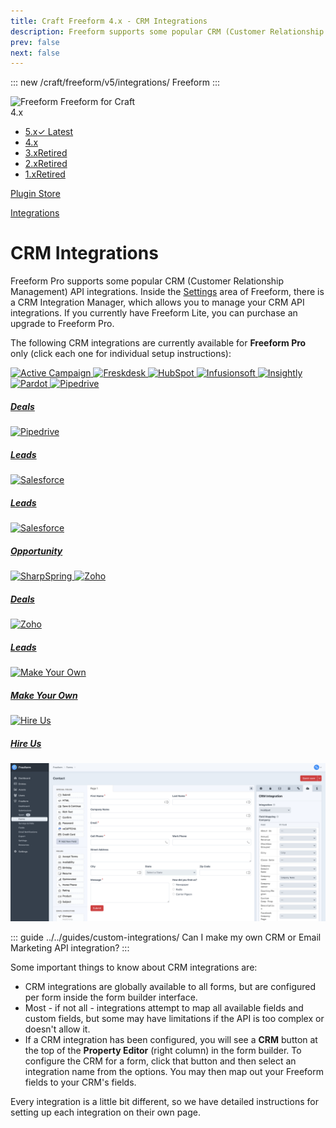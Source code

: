 ```yaml
---
title: Craft Freeform 4.x - CRM Integrations
description: Freeform supports some popular CRM (Customer Relationship Management) integrations.
prev: false
next: false
---
```


<meta property="og:image" content="https://docs.solspace.com/extras/social/craft/freeform/freeform.png" />

::: new /craft/freeform/v5/integrations/
Freeform
:::

<div id="pr-heading">
    <img src="https://docs.solspace.com/extras/icons/products/freeform-icon.png" alt="Freeform" class="pr-image">
    <span class="pr-name">Freeform</span>
    <span class="pr-category">for Craft</span>
    <div class="pr-v-wrapper">
        <div class="pr-v">
            <span class="pr-v-v">4.x</span>
            <span class="pr-v-arrow arrow down"></span>
        </div>
        <ul class="pr-v-list">
            <li><a href="/craft/freeform/v5/">5.x<span class="pr-v-type pr-latest">✓ Latest</span></a></li>
            <li><a href="/craft/freeform/v4/">4.x</a></li>
            <li><a href="/craft/freeform/v3/">3.x<span class="pr-v-type pr-retired">Retired</span></a></li>
            <li><a href="/craft/freeform/v2/">2.x<span class="pr-v-type pr-retired">Retired</span></a></li>
            <li><a href="/craft/freeform/v1/">1.x<span class="pr-v-type pr-retired">Retired</span></a></li>
        </ul>
    </div>
    <div class="pr-buy">
        <a href="https://plugins.craftcms.com/freeform" class="button button-blue"><span class="external-url">Plugin Store</span></a>
    </div>
</div>

<span class="page-section"><a href="/craft/freeform/v4/integrations/">Integrations</a></span>

# CRM Integrations <Badge type="pro" text="Pro" />

<div class="hero-lead">

Freeform Pro supports some popular CRM (Customer Relationship Management) API integrations. Inside the [Settings](../../setup/settings/#integrations) area of Freeform, there is a CRM Integration Manager, which allows you to manage your CRM API integrations. If you currently have Freeform Lite, you can purchase an upgrade to Freeform Pro.

The following CRM integrations are currently available for **Freeform Pro** only (click each one for individual setup instructions):

</div>

<div class="feature-grid feature-api-grid">
    <a href="./activecampaign/">
        <img src="../../../../../images/api/active-campaign.png" alt="Active Campaign">
    </a>
    <a href="./freshdesk/">
        <img src="../../../../../images/api/freshdesk.png" alt="Freskdesk">
    </a>
    <a href="./hubspot/">
        <img src="../../../../../images/api/hubspot.png" alt="HubSpot">
    </a>
    <a href="./infusionsoft/">
        <img src="../../../../../images/api/infusionsoft.png" alt="Infusionsoft">
    </a>
    <a href="./insightly/">
        <img src="../../../../../images/api/insightly.png" alt="Insightly">
    </a>
    <a href="./pardot/">
        <img src="../../../../../images/api/pardot.png" alt="Pardot">
    </a>
    <a href="./pipedrive-deals/">
        <img src="../../../../../images/api/pipedrive.png" alt="Pipedrive">
        <h5>Deals</h5>
    </a>
    <a href="./pipedrive-leads/">
        <img src="../../../../../images/api/pipedrive.png" alt="Pipedrive">
        <h5>Leads</h5>
    </a>
    <a href="./salesforce-lead/">
        <img src="../../../../../images/api/salesforce.png" alt="Salesforce">
        <h5>Leads</h5>
    </a>
    <a href="./salesforce-opportunity/">
        <img src="../../../../../images/api/salesforce.png" alt="Salesforce">
        <h5>Opportunity</h5>
    </a>
    <a href="./sharpspring/">
        <img src="../../../../../images/api/sharpspring.png" alt="SharpSpring">
    </a>
    <a href="./zoho-deal/">
        <img src="../../../../../images/api/zoho.png" alt="Zoho">
        <h5>Deals</h5>
    </a>
    <a href="./zoho-lead/">
        <img src="../../../../../images/api/zoho.png" alt="Zoho">
        <h5>Leads</h5>
    </a>
    <a href="../../guides/custom-integrations/" class="feature-api-grid-muted">
        <img src="../../../../../images/api/make-your-own.png" alt="Make Your Own">
        <h5>Make Your Own</h5>
    </a>
    <a href="/support/premium/" class="feature-api-grid-muted">
        <img src="../../../../../images/api/hire-us.png" alt="Hire Us">
        <h5>Hire Us</h5>
    </a>
</div>

![CRM Integrations](../../images/cp/crm-integration-builder.png)

::: guide ../../guides/custom-integrations/
Can I make my own CRM or Email Marketing API integration?
:::


Some important things to know about CRM integrations are:

* CRM integrations are globally available to all forms, but are configured per form inside the form builder interface.
* Most - if not all - integrations attempt to map all available fields and custom fields, but some may have limitations if the API is too complex or doesn't allow it.
* If a CRM integration has been configured, you will see a **CRM** button at the top of the **Property Editor** (right column) in the form builder. To configure the CRM for a form, click that button and then select an integration name from the options. You may then map out your Freeform fields to your CRM's fields.

Every integration is a little bit different, so we have detailed instructions for setting up each integration on their own page.